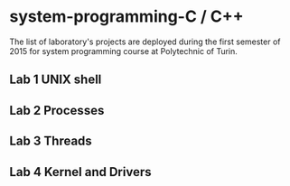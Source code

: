 # system-programming-C / C++
The list of laboratory's projects are deployed during the first semester of 2015 for system programming course at Polytechnic of Turin.

## Lab 1 UNIX shell

## Lab 2 Processes

## Lab 3 Threads

## Lab 4 Kernel and Drivers

